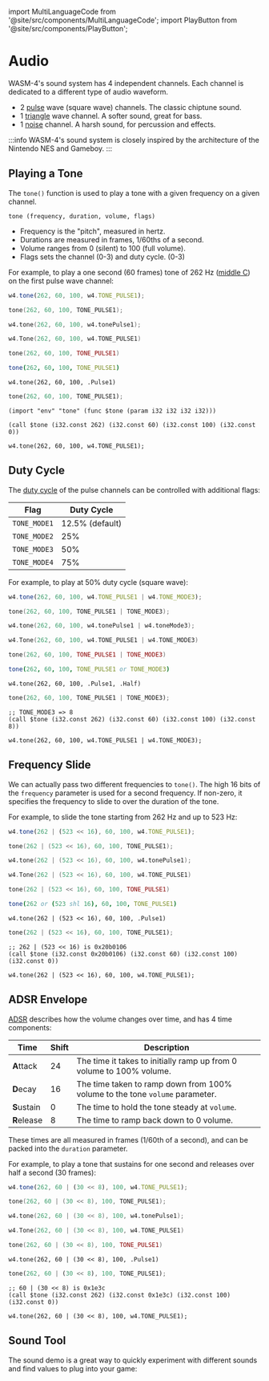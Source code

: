 import MultiLanguageCode from '@site/src/components/MultiLanguageCode';
import PlayButton from '@site/src/components/PlayButton';

# Audio

WASM-4's sound system has 4 independent channels. Each channel is dedicated to a different type of
audio waveform.

- 2 [pulse](https://en.wikipedia.org/wiki/Pulse_wave) wave (square wave) channels. The classic chiptune sound.
- 1 [triangle](https://en.wikipedia.org/wiki/Triangle_wave) wave channel. A softer sound, great for bass.
- 1 [noise](https://en.wikipedia.org/wiki/White_noise) channel. A harsh sound, for percussion and effects.

:::info
WASM-4's sound system is closely inspired by the architecture of the Nintendo NES and Gameboy.
:::

## Playing a Tone

The `tone()` function is used to play a tone with a given frequency on a given channel.

`tone (frequency, duration, volume, flags)`

- Frequency is the "pitch", measured in hertz.
- Durations are measured in frames, 1/60ths of a second.
- Volume ranges from 0 (silent) to 100 (full volume).
- Flags sets the channel (0-3) and duty cycle. (0-3)

For example, to play a one second (60 frames) tone of 262 Hz ([middle C](https://pages.mtu.edu/~suits/notefreqs.html)) on the first pulse wave channel:

<MultiLanguageCode>

```typescript
w4.tone(262, 60, 100, w4.TONE_PULSE1);
```

```c
tone(262, 60, 100, TONE_PULSE1);
```

```d
w4.tone(262, 60, 100, w4.tonePulse1);
```

```go
w4.Tone(262, 60, 100, w4.TONE_PULSE1)
```

```lua
tone(262, 60, 100, TONE_PULSE1)
```

```nim
tone(262, 60, 100, TONE_PULSE1)
```

```odin
w4.tone(262, 60, 100, .Pulse1)
```

```rust
tone(262, 60, 100, TONE_PULSE1);
```

```wasm
(import "env" "tone" (func $tone (param i32 i32 i32 i32)))

(call $tone (i32.const 262) (i32.const 60) (i32.const 100) (i32.const 0))
```

```zig
w4.tone(262, 60, 100, w4.TONE_PULSE1);
```

</MultiLanguageCode>

## Duty Cycle

The [duty cycle](https://en.wikipedia.org/wiki/Duty_cycle) of the pulse channels can be controlled
with additional flags:

| Flag         | Duty Cycle      |
| ---          | ---             |
| `TONE_MODE1` | 12.5% (default) |
| `TONE_MODE2` | 25%             |
| `TONE_MODE3` | 50%             |
| `TONE_MODE4` | 75%             |

For example, to play at 50% duty cycle (square wave):

<MultiLanguageCode>

```typescript
w4.tone(262, 60, 100, w4.TONE_PULSE1 | w4.TONE_MODE3);
```

```c
tone(262, 60, 100, TONE_PULSE1 | TONE_MODE3);
```

```d
w4.tone(262, 60, 100, w4.tonePulse1 | w4.toneMode3);
```

```go
w4.Tone(262, 60, 100, w4.TONE_PULSE1 | w4.TONE_MODE3)
```

```lua
tone(262, 60, 100, TONE_PULSE1 | TONE_MODE3)
```

```nim
tone(262, 60, 100, TONE_PULSE1 or TONE_MODE3)
```

```odin
w4.tone(262, 60, 100, .Pulse1, .Half)
```

```rust
tone(262, 60, 100, TONE_PULSE1 | TONE_MODE3);
```

```wasm
;; TONE_MODE3 => 8
(call $tone (i32.const 262) (i32.const 60) (i32.const 100) (i32.const 8))
```

```zig
w4.tone(262, 60, 100, w4.TONE_PULSE1 | w4.TONE_MODE3);
```

</MultiLanguageCode>

## Frequency Slide

We can actually pass two different frequencies to `tone()`. The high 16 bits of the `frequency`
parameter is used for a second frequency. If non-zero, it specifies the frequency to slide to over
the duration of the tone.

For example, to slide the tone starting from 262 Hz and up to 523 Hz:

<MultiLanguageCode>

```typescript
w4.tone(262 | (523 << 16), 60, 100, w4.TONE_PULSE1);
```

```c
tone(262 | (523 << 16), 60, 100, TONE_PULSE1);
```

```d
w4.tone(262 | (523 << 16), 60, 100, w4.tonePulse1);
```

```go
w4.Tone(262 | (523 << 16), 60, 100, w4.TONE_PULSE1)
```

```lua
tone(262 | (523 << 16), 60, 100, TONE_PULSE1)
```

```nim
tone(262 or (523 shl 16), 60, 100, TONE_PULSE1)
```

```odin
w4.tone(262 | (523 << 16), 60, 100, .Pulse1)
```

```rust
tone(262 | (523 << 16), 60, 100, TONE_PULSE1);
```

```wasm
;; 262 | (523 << 16) is 0x20b0106
(call $tone (i32.const 0x20b0106) (i32.const 60) (i32.const 100) (i32.const 0))
```

```zig
w4.tone(262 | (523 << 16), 60, 100, w4.TONE_PULSE1);
```

</MultiLanguageCode>

## ADSR Envelope

[ADSR](https://en.wikipedia.org/wiki/ADSR_envelope) describes how the volume changes over time, and
has 4 time components:

| Time        | Shift | Description                                                                  |
| ---         | ---   | ---                                                                          |
| **A**ttack  | 24    | The time it takes to initially ramp up from 0 volume to 100% volume.         |
| **D**ecay   | 16    | The time taken to ramp down from 100% volume to the tone `volume` parameter. |
| **S**ustain | 0     | The time to hold the tone steady at `volume`.                                |
| **R**elease | 8     | The time to ramp back down to 0 volume.                                      |

These times are all measured in frames (1/60th of a second), and can be packed
into the `duration` parameter.

For example, to play a tone that sustains for one second and releases over half a second (30 frames):

<MultiLanguageCode>

```typescript
w4.tone(262, 60 | (30 << 8), 100, w4.TONE_PULSE1);
```

```c
tone(262, 60 | (30 << 8), 100, TONE_PULSE1);
```

```d
w4.tone(262, 60 | (30 << 8), 100, w4.tonePulse1);
```

```go
w4.Tone(262, 60 | (30 << 8), 100, w4.TONE_PULSE1)
```

```lua
tone(262, 60 | (30 << 8), 100, TONE_PULSE1)
```

```odin
w4.tone(262, 60 | (30 << 8), 100, .Pulse1)
```

```rust
tone(262, 60 | (30 << 8), 100, TONE_PULSE1);
```

```wasm
;; 60 | (30 << 8) is 0x1e3c
(call $tone (i32.const 262) (i32.const 0x1e3c) (i32.const 100) (i32.const 0))
```

```zig
w4.tone(262, 60 | (30 << 8), 100, w4.TONE_PULSE1);
```

</MultiLanguageCode>

## Sound Tool

The sound demo is a great way to quickly experiment with different sounds and
find values to plug into your game:

<PlayButton slug="sound-demo" title="Sound Demo" author="Bruno Garcia" github="aduros"/>
